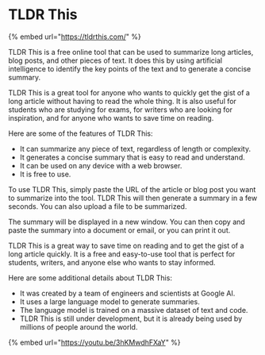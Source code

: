 # TLDR This

{% embed url="https://tldrthis.com/" %}

TLDR This is a free online tool that can be used to summarize long articles, blog posts, and other pieces of text. It does this by using artificial intelligence to identify the key points of the text and to generate a concise summary.

TLDR This is a great tool for anyone who wants to quickly get the gist of a long article without having to read the whole thing. It is also useful for students who are studying for exams, for writers who are looking for inspiration, and for anyone who wants to save time on reading.

Here are some of the features of TLDR This:

* It can summarize any piece of text, regardless of length or complexity.
* It generates a concise summary that is easy to read and understand.
* It can be used on any device with a web browser.
* It is free to use.

To use TLDR This, simply paste the URL of the article or blog post you want to summarize into the tool. TLDR This will then generate a summary in a few seconds. You can also upload a file to be summarized.

The summary will be displayed in a new window. You can then copy and paste the summary into a document or email, or you can print it out.

TLDR This is a great way to save time on reading and to get the gist of a long article quickly. It is a free and easy-to-use tool that is perfect for students, writers, and anyone else who wants to stay informed.

Here are some additional details about TLDR This:

* It was created by a team of engineers and scientists at Google AI.
* It uses a large language model to generate summaries.
* The language model is trained on a massive dataset of text and code.
* TLDR This is still under development, but it is already being used by millions of people around the world.

{% embed url="https://youtu.be/3hKMwdhFXaY" %}
